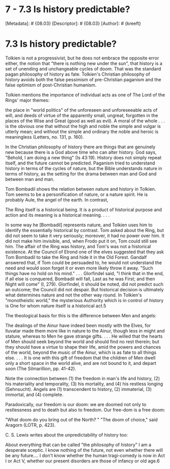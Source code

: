 # 7 - 7.3 Is history predictable?
[Metadata]: # {08.03}
[Descriptor]: # {08.03}
[Author]: # {kreeft}

# 7.3 Is history predictable?
Tolkien is not a progressivist, but he does not embrace the opposite error
either, the notion that "there is nothing new under the sun", that history is a
set of unending and unchangeable cycles of doom. That was the standard pagan
philosophy of history as fate. Tolkien's Christian philosophy of history avoids
both the false pessimism of pre-Christian paganism and the false optimism of
post-Christian humanism.

Tolkien mentions the importance of individual acts as one of The Lord of the
Rings' major themes:

the place in "world politics" of the unforeseen and unforeseeable acts of will,
and deeds of virtue of the apparently small, ungreat, forgotten in the places
of the Wise and Great (good as well as evil). A moral of the whole . . . is the
obvious one that without the high and noble the simple and vulgar is utterly
mean; and without the simple and ordinary the noble and heroic is meaningless
(Letters, no. 131, p. 160).

In the Christian philosophy of history there are things that are genuinely new
because there is a God above time who can alter history. God says, "Behold, I
am doing a new thing" (Is 43:19). History does not simply repeat itself, and
the future cannot be predicted. Paganism tried to understand history in terms
of the cycles of nature, but the Bible understands nature in terms of history,
as the setting for the drama between man and God and between man and man.

Tom Bombadil shows the relation between nature and history in Tolkien. Tom
seems to be a personification of nature, or a nature spirit. He is probably
Aule, the angel of the earth. In contrast,

The Ring itself is a historical being. It is a product of historical purpose
and action and its meaning is a historical meaning. . . .

In some way he [Bombadil] represents nature, and Tolkien uses him to identify
the essentially historical by contrast. Tom asked about the Ring, but did not
seem to take it very seriously; moreover, it had no power over him. It did not
make him invisible, and, when Frodo put it on, Tom could still see him. The
affair of the Ring was history, and Tom's was not a historical existence. At
the Council of Elrond one of the elves suggested that they ask Tom Bombadil to
take the Ring and hide it in the Old Forest. Gandalf answered that, if Tom
could be persuaded to, he would not understand the need and would soon forget
it or even more likely throw it away. "Such things have no hold on his mind." .
. . Glorfindel said, "I think that in the end, if all else is conquered,
Bombadil will fall, Last as he was First; and then Night will come" (I, 279).
Glorfindel, it should be noted, did not predict such an outcome; the Council
did not despair. But historical decision is ultimately what determines nature
and not the other way round. In Tolkien's "monotheistic world," the mysterious
Authority which is in control of history is One for whom nature itself is a
historical act.5

The theological basis for this is the difference between Men and angels:

The dealings of the Ainur have indeed been mostly with the Elves, for Iluvatar
made them more like in nature to the Ainur, though less in might and stature,
whereas to Men he gave strange gifts. . . . He willed that the hearts of Men
should seek beyond the world and should find no rest therein; but they should
have a virtue to shape their life, amid the powers and chances of the world,
beyond the music of the Ainur, which is as fate to all things else. . . . It is
one with this gift of freedom that the children of Men dwell only a short space
in the world alive, and are not bound to it, and depart soon (The Silmarillion,
pp. 41-42).

Note the connection between (1) the freedom in man's life and history, (2) his
materiality and temporality, (3) his mortality, and (4) his restless longing
(Sehnsucht). Angels are (1) transcendent to history, (2) immaterial, (3)
immortal, and (4) complete.

Paradoxically, our freedom is our doom: we are doomed not only to restlessness
and to death but also to freedom. Our free-dom is a free doom:

"What doom do you bring out of the North? " "The doom of choice," said Aragorn
(LOTR, p. 423).

C. S. Lewis writes about the unpredictability of history too:

About everything that can be called "the philosophy of history" I am a
desperate sceptic. I know nothing of the future, not even whether there will be
any future.... I don't know whether the human tragi-comedy is now in Act I or
Act V, whether our present disorders are those of infancy or old age.6

